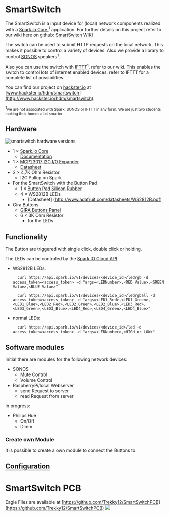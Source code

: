 # SmartSwitch
The SmartSwitch is a input device for (local) network components realized with a [Spark.io Core ](https://www.spark.io/)<sup>1</sup> application. For further details on this project refer to our wiki here on github: [SmartSwitch WIKI](https://github.com/phhe/spark_smartswitch/wiki)


The switch can be used to submit HTTP requests on the local network. This makes it possible to control a variety of devices. Also we provide a library to control [SONOS](http://www.sonos.com/) speakers<sup>1</sup>.

Also you can use the switch with [IFTTT](http://ifttt.com)<sup>1</sup>, refer to our wiki. This enables the switch to control lots of internet enabled devices, refer to IFTTT for a complete list of possibilities.

You can find our project on [hackster.io](http://www.hackster.io) at [www.hackster.io/hdm/smartswitch](http://www.hackster.io/hdm/smartswitch).


<sup>1</sup><small>we are not associated with Spark, SONOS or IFTTT in any form. We are just two students making their homes a bit smarter</small>

## Hardware

![smartswitch hardware versions](https://raw.githubusercontent.com/wiki/phhe/spark_smartswitch/images/hardware.png)

* 1	×	[Spark.io Core ](https://www.spark.io/)
  * [Documentation](https://docs.spark.io)
* 1	×	[MCP23017 I2C I/0 Expander](http://www.microchip.com/wwwproducts/Devices.aspx?product=MCP23017)
  * [Datasheet](http://ww1.microchip.com/downloads/en/DeviceDoc/21952b.pdf)
* 2 ×	4,7K Ohm Resistor
  * I2C Pullup on Spark
* For the SmartSwitch with the Button Pad
  * 1 ×	[Button Pad Silicon Rubber](https://www.sparkfun.com/products/7836)
  * 4 ×	WS2812B LEDs
    * [Datasheet] (http://www.adafruit.com/datasheets/WS2812B.pdf)
* Gira Buttons
  * [GIRA Buttons Panel](http://katalog.gira.de/de_DE/datenblatt.html?id=571789)
  * 6 ×	3K Ohm Resistor
    * for the LEDs                

## Functionality
The Button are triggered with single click, double click or holding.

The LEDs can be controled by the [Spark.IO Cloud API](http://docs.spark.io/api/).

* WS2812B LEDs:

        curl https://api.spark.io/v1/devices/<device_id>/ledrgb -d access_token=<access_token> -d "args=<LEDNumber>,<RED Value>,<GREEN Value>,<BLUE Value>"
        
        curl https://api.spark.io/v1/devices/<device_id>/ledrgball -d access_token=<access_token> -d "args=<LED1_Red>,<LED1_Green>,<LED1_Blue>,<LED2_Red>,<LED2_Green>,<LED2_Blue>,<LED3_Red>,<LED3_Green>,<LED3_Blue>,<LED4_Red>,<LED4_Green>,<LED4_Blue>"
        
* normal LEDs: 

        curl https://api.spark.io/v1/devices/<device_id>/led -d access_token=<access_token> -d "args=<LEDNumber>,<HIGH or LOW>"

## Software modules
Initial there are modules for the following network devices:
* SONOS
  * Mute Control
  * Volume Control
* RaspberryPi/local Webserver
  * send Request to server
  * read Request from server
 
In progress:
* Philips Hue
  * On/Off
  * Dimm  

### Create own Module
It is possible to create a own module to connect the Buttons to.


## [Configuration](https://github.com/phhe/spark_smartswitch/wiki/Configuration)

# SmartSwitch PCB
Eagle Files are available at [https://github.com/Trekky12/SmartSwitchPCB](https://github.com/Trekky12/SmartSwitchPCB)
![](https://raw.githubusercontent.com/Trekky12/SmartSwitchPCB/master/SmartSwitch.png)
